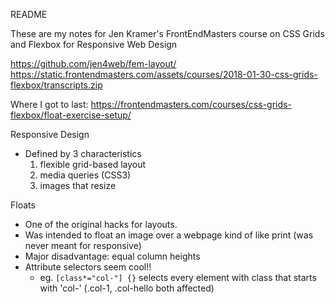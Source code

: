 README

These are my notes for Jen Kramer's FrontEndMasters course on CSS Grids and Flexbox for Responsive Web Design

https://github.com/jen4web/fem-layout/
https://static.frontendmasters.com/assets/courses/2018-01-30-css-grids-flexbox/transcripts.zip

Where I got to last: https://frontendmasters.com/courses/css-grids-flexbox/float-exercise-setup/

Responsive Design
- Defined by 3 characteristics
    1. flexible grid-based layout
    2. media queries (CSS3)
    3. images that resize

Floats
- One of the original hacks for layouts. 
- Was intended to float an image over a webpage kind of like print (was never meant for responsive)
- Major disadvantage: equal column heights
- Attribute selectors seem cool!!
    - eg. `[class*="col-"] {}` selects every element with class that starts with 'col-' (.col-1, .col-hello both affected)
